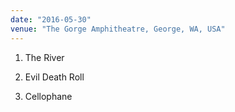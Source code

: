 ```yaml
---
date: "2016-05-30"
venue: "The Gorge Amphitheatre, George, WA, USA"
---
```


 1. The River

 2. Evil Death Roll

 3. Cellophane


